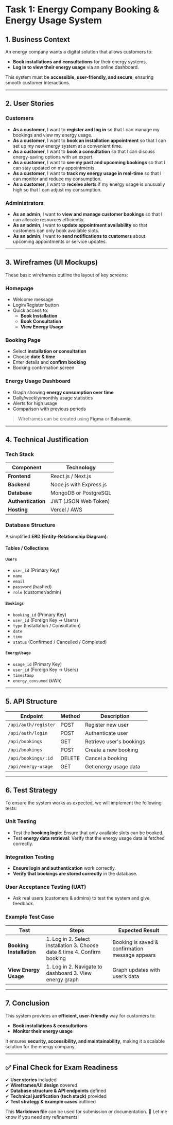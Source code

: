 # Task 1: Energy Company Booking & Energy Usage System

## 1. Business Context
An energy company wants a digital solution that allows customers to:
- **Book installations and consultations** for their energy systems.
- **Log in to view their energy usage** via an online dashboard.

This system must be **accessible, user-friendly, and secure**, ensuring smooth customer interactions.

---

## 2. User Stories

### **Customers**
- **As a customer**, I want to **register and log in** so that I can manage my bookings and view my energy usage.
- **As a customer**, I want to **book an installation appointment** so that I can set up my new energy system at a convenient time.
- **As a customer**, I want to **book a consultation** so that I can discuss energy-saving options with an expert.
- **As a customer**, I want to **see my past and upcoming bookings** so that I can stay updated on my appointments.
- **As a customer**, I want to **track my energy usage in real-time** so that I can monitor and reduce my consumption.
- **As a customer**, I want to **receive alerts** if my energy usage is unusually high so that I can adjust my consumption.

### **Administrators**
- **As an admin**, I want to **view and manage customer bookings** so that I can allocate resources efficiently.
- **As an admin**, I want to **update appointment availability** so that customers can only book available slots.
- **As an admin**, I want to **send notifications to customers** about upcoming appointments or service updates.

---

## 3. Wireframes (UI Mockups)
These basic wireframes outline the layout of key screens:

### **Homepage**
- Welcome message
- Login/Register button
- Quick access to:
  - **Book Installation**
  - **Book Consultation**
  - **View Energy Usage**

### **Booking Page**
- Select **installation or consultation**
- Choose **date & time**
- Enter details and **confirm booking**
- Booking confirmation screen

### **Energy Usage Dashboard**
- Graph showing **energy consumption over time**
- Daily/weekly/monthly usage statistics
- Alerts for high usage
- Comparison with previous periods

> Wireframes can be created using **Figma** or **Balsamiq**.

---

## 4. Technical Justification

### **Tech Stack**
| Component   | Technology |
|------------|-------------|
| **Frontend** | React.js / Next.js |
| **Backend**  | Node.js with Express.js |
| **Database** | MongoDB or PostgreSQL |
| **Authentication** | JWT (JSON Web Token) |
| **Hosting**  | Vercel / AWS |

### **Database Structure**
A simplified **ERD (Entity-Relationship Diagram)**:

#### **Tables / Collections**
#### `Users`
- `user_id` (Primary Key)
- `name`
- `email`
- `password` (hashed)
- `role` (customer/admin)

#### `Bookings`
- `booking_id` (Primary Key)
- `user_id` (Foreign Key → Users)
- `type` (Installation / Consultation)
- `date`
- `time`
- `status` (Confirmed / Cancelled / Completed)

#### `EnergyUsage`
- `usage_id` (Primary Key)
- `user_id` (Foreign Key → Users)
- `timestamp`
- `energy_consumed` (kWh)

---

## 5. API Structure

| Endpoint | Method | Description |
|----------|--------|-------------|
| `/api/auth/register` | POST | Register new user |
| `/api/auth/login` | POST | Authenticate user |
| `/api/bookings` | GET | Retrieve user's bookings |
| `/api/bookings` | POST | Create a new booking |
| `/api/bookings/:id` | DELETE | Cancel a booking |
| `/api/energy-usage` | GET | Get energy usage data |

---

## 6. Test Strategy

To ensure the system works as expected, we will implement the following tests:

### **Unit Testing**
- Test the **booking logic**: Ensure that only available slots can be booked.
- Test **energy data retrieval**: Verify that the energy usage data is fetched correctly.

### **Integration Testing**
- **Ensure login and authentication** work correctly.
- **Verify that bookings are stored correctly** in the database.

### **User Acceptance Testing (UAT)**
- Ask real users (customers & admins) to test the system and give feedback.

### **Example Test Case**
| **Test** | **Steps** | **Expected Result** |
|----------|----------|---------------------|
| **Booking Installation** | 1. Log in 2. Select installation 3. Choose date & time 4. Confirm booking | Booking is saved & confirmation message appears |
| **View Energy Usage** | 1. Log in 2. Navigate to dashboard 3. View energy graph | Graph updates with user’s data |

---

## 7. Conclusion
This system provides an **efficient, user-friendly** way for customers to:
- **Book installations & consultations**
- **Monitor their energy usage**  

It ensures **security, accessibility, and maintainability**, making it a scalable solution for the energy company.

---

## ✅ Final Check for Exam Readiness
✔ **User stories** included  
✔ **Wireframes/UI design** covered  
✔ **Database structure & API endpoints** defined  
✔ **Technical justification (tech stack)** provided  
✔ **Test strategy & example cases** outlined  

This **Markdown file** can be used for submission or documentation. 🚀 Let me know if you need any refinements!
